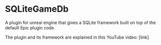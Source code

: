 # SQLiteGameDb
A plugin for unreal engine that gives a SQLite framework built on top of the default Epic plugin code.

The plugin and its framework are explained in this YouTube video: [link]
